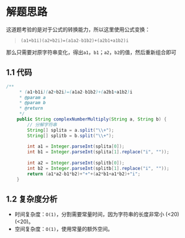 # 解题思路

这道题考验的是对于公式的转换能力，所以这里使用公式变换：

> `(a1+b1i)(a2+b2i)=(a1a2-b1b2)+(a2b1+a1b2)i`

那么只需要对原字符串变化，得出`a1`，`b1`；`a2`，`b2`的值，然后重新组合即可

## 1.1 代码

```java
/**
	 * (a1+b1i)(a2+b2i)=(a1a2-b1b2)+(a2b1+a1b2)i
	 * @param a
	 * @param b
	 * @return
	 */
	public String complexNumberMultiply(String a, String b) {
		// 分解字符串
		String[] splita = a.split("\\+");
		String[] splitb = b.split("\\+");
		
		int a1 = Integer.parseInt(splita[0]);
		int b1 = Integer.parseInt(splita[1].replace("i", ""));
		
		int a2 = Integer.parseInt(splitb[0]);
		int b2 = Integer.parseInt(splitb[1].replace("i", ""));
		return (a1*a2-b1*b2)+"+"+(a2*b1+a1*b2)+"i";
	}
```

## 1.2 复杂度分析

* 时间复杂度：`O(1)`，分割需要常量时间，因为字符串的长度非常小 (<20)(<20)。
* 空间复杂度：`O(1)`，使用常量的额外空间。